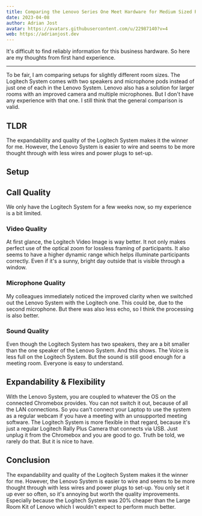 ```yaml
---
title: Comparing the Lenovo Series One Meet Hardware for Medium Sized Rooms with the Logitech Tap Large Room Kit
date: 2023-04-08
author: Adrian Jost
avatar: https://avatars.githubusercontent.com/u/22987140?v=4
web: https://adrianjost.dev
---
```


It's difficult to find reliably information for this business hardware. So here are my thoughts from first hand experience.

---

To be fair, I am comparing setups for slightly different room sizes. The Logitech System comes with two speakers and microphone pods instead of just one of each in the Lenovo System. Lenovo also has a solution for larger rooms with an improved camera and multiple microphones. But I don't have any experience with that one. I still think that the general comparison is valid.

## TLDR

The expandability and quality of the Logitech System makes it the winner for me. However, the Lenovo System is easier to wire and seems to be more thought through with less wires and power plugs to set-up.

## Setup

## Call Quality

We only have the Logitech System for a few weeks now, so my experience is a bit limited.

### Video Quality

At first glance, the Logitech Video Image is way better. It not only makes perfect use of the optical zoom for lossless framing of participants. It also seems to have a higher dynamic range which helps illuminate participants correctly. Even if it's a sunny, bright day outside that is visible through a window.

### Microphone Quality

My colleagues immediately noticed the improved clarity when we switched out the Lenovo System with the Logitech one. This could be, due to the second microphone. But there was also less echo, so I think the processing is also better.

### Sound Quality

Even though the Logitech System has two speakers, they are a bit smaller than the one speaker of the Lenovo System. And this shows. The Voice is less full on the Logitech System. But the sound is still good enough for a meeting room. Everyone is easy to understand.

## Expandability & Flexibility

With the Lenovo System, you are coupled to whatever the OS on the connected Chromebox provides. You can not switch it out, because of all the LAN connections. So you can't connect your Laptop to use the system as a regular webcam if you have a meeting with an unsupported meeting software.
The Logitech System is more flexible in that regard, because it's just a regular Logitech Rally Plus Camera that connects via USB. Just unplug it from the Chromebox and you are good to go. Truth be told, we rarely do that. But it is nice to have.

## Conclusion

The expandability and quality of the Logitech System makes it the winner for me. However, the Lenovo System is easier to wire and seems to be more thought through with less wires and power plugs to set-up. You only set it up ever so often, so it's annoying but worth the quality improvements. Especially because the Logitech System was 20% cheaper than the Large Room Kit of Lenovo which I wouldn't expect to perform much better.
